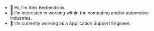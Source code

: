 - 👋 Hi, I’m Alex Berbenitskiy.
- 👀 I’m interested in working within the computing and/or automotive industries.
- 🌱 I’m currently working as a Application Support Engineer.

<!---
AlexBerbenitskiy/AlexBerbenitskiy is a ✨ special ✨ repository because its `README.md` (this file) appears on your GitHub profile.
You can click the Preview link to take a look at your changes.
--->

